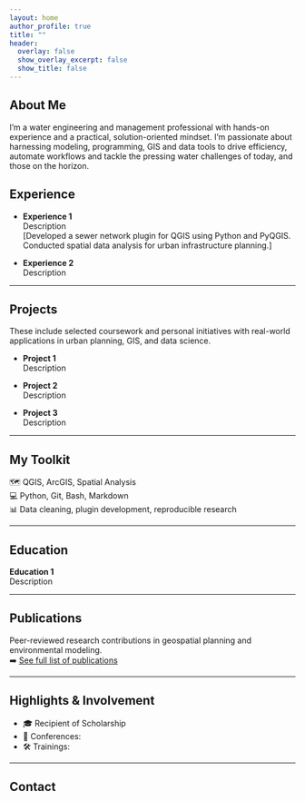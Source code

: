 ```yaml
---
layout: home
author_profile: true
title: ""
header:
  overlay: false
  show_overlay_excerpt: false
  show_title: false
---
```



## About Me

I’m a water engineering and management professional with hands-on experience and a practical, solution-oriented mindset. I’m passionate about harnessing modeling, programming, GIS and data tools to drive efficiency, automate workflows and tackle the pressing water challenges of today, and those on the horizon.


## Experience

- **Experience 1**  
  Description  
  [Developed a sewer network plugin for QGIS using Python and PyQGIS. Conducted spatial data analysis for urban infrastructure planning.]

- **Experience 2**  
  Description  

---

## Projects

These include selected coursework and personal initiatives with real-world applications in urban planning, GIS, and data science.

- **Project 1**  
  Description  

- **Project 2**  
  Description  

- **Project 3**  
  Description  

---

## My Toolkit

🗺️ QGIS, ArcGIS, Spatial Analysis  
💻 Python, Git, Bash, Markdown  
📊 Data cleaning, plugin development, reproducible research

---

## Education

**Education 1**  
Description  

---

## Publications

Peer-reviewed research contributions in geospatial planning and environmental modeling.  
➡️ [See full list of publications](/publications)

---

## Highlights & Involvement

- 🎓 Recipient of Scholarship  
- 🎤 Conferences:   
- 🛠️ Trainings:   

---

## Contact


